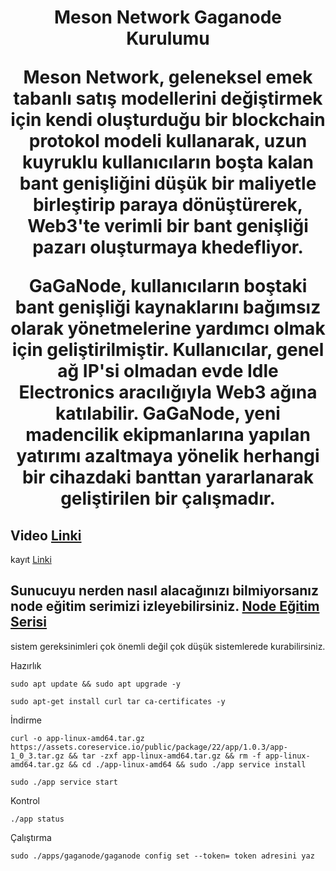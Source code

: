 <h1 align="center"> Meson Network Gaganode Kurulumu

Meson Network, geleneksel emek tabanlı satış modellerini değiştirmek için kendi oluşturduğu  bir blockchain protokol modeli kullanarak, uzun kuyruklu kullanıcıların boşta kalan bant genişliğini düşük bir maliyetle birleştirip paraya dönüştürerek, Web3'te verimli bir bant genişliği pazarı oluşturmaya khedefliyor.

GaGaNode, kullanıcıların boştaki bant genişliği kaynaklarını bağımsız olarak yönetmelerine yardımcı olmak için geliştirilmiştir. Kullanıcılar, genel ağ IP'si olmadan evde Idle Electronics aracılığıyla Web3 ağına katılabilir. GaGaNode, yeni madencilik ekipmanlarına yapılan yatırımı azaltmaya yönelik herhangi bir cihazdaki banttan yararlanarak geliştirilen bir çalışmadır.

## Video [Linki](https://youtu.be/Gh8dX0xfA0g) 

kayıt [Linki](https://dashboard.gaganode.com/register?referral_code=liewshrrtr)

## Sunucuyu nerden nasıl alacağınızı bilmiyorsanız node eğitim serimizi izleyebilirsiniz. [Node Eğitim Serisi](https://www.youtube.com/playlist?list=PLKxGUfdcj7MVXls2OvTpwx6CnpVJN685w)

sistem gereksinimleri çok önemli değil çok düşük sistemlerede kurabilirsiniz.

Hazırlık
```
sudo apt update && sudo apt upgrade -y
```
```
sudo apt-get install curl tar ca-certificates -y 
```
İndirme
```
curl -o app-linux-amd64.tar.gz https://assets.coreservice.io/public/package/22/app/1.0.3/app-1_0_3.tar.gz && tar -zxf app-linux-amd64.tar.gz && rm -f app-linux-amd64.tar.gz && cd ./app-linux-amd64 && sudo ./app service install
```
```
sudo ./app service start
```
Kontrol
```
./app status
```
Çalıştırma
```
sudo ./apps/gaganode/gaganode config set --token= token adresini yaz
```
